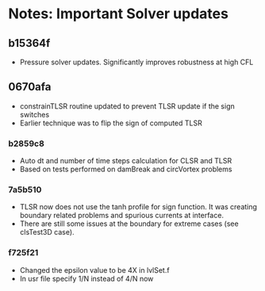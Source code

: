 # Notes: Important Solver updates

## b15364f

- Pressure solver updates. Significantly improves robustness at high CFL

## 0670afa

- constrainTLSR routine updated to prevent TLSR update if the sign switches
- Earlier technique was to flip the sign of computed TLSR

### b2859c8

- Auto dt and number of time steps calculation for CLSR and TLSR
- Based on tests performed on damBreak and circVortex problems

### 7a5b510

- TLSR now does not use the tanh profile for sign function. It was creating boundary related problems and spurious currents at interface.
- There are still some issues at the boundary for extreme cases (see clsTest3D case). 

### f725f21

- Changed the epsilon value to be 4X in lvlSet.f
- In usr file specify 1/N instead of 4/N now
